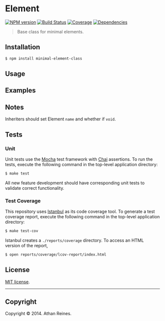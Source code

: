 Element
===============
[![NPM version][npm-image]][npm-url] [![Build Status][travis-image]][travis-url] [![Coverage][coveralls-image]][coveralls-url] [![Dependencies][dependencies-image]][dependencies-url]

> Base class for minimal elements.


## Installation

``` bash
$ npm install minimal-element-class
```


## Usage



## Examples




## Notes

Inheriters should set Element `name` and whether if `void`.



## Tests

### Unit

Unit tests use the [Mocha](http://visionmedia.github.io/mocha) test framework with [Chai](http://chaijs.com) assertions. To run the tests, execute the following command in the top-level application directory:

``` bash
$ make test
```

All new feature development should have corresponding unit tests to validate correct functionality.


### Test Coverage

This repository uses [Istanbul](https://github.com/gotwarlost/istanbul) as its code coverage tool. To generate a test coverage report, execute the following command in the top-level application directory:

``` bash
$ make test-cov
```

Istanbul creates a `./reports/coverage` directory. To access an HTML version of the report,

``` bash
$ open reports/coverage/lcov-report/index.html
```


## License

[MIT license](http://opensource.org/licenses/MIT). 


---
## Copyright

Copyright &copy; 2014. Athan Reines.



[npm-image]: http://img.shields.io/npm/v/minimal-element-class.svg
[npm-url]: https://npmjs.org/package/minimal-element-class

[travis-image]: http://img.shields.io/travis/element-io/minimal-element-class/master.svg
[travis-url]: https://travis-ci.org/element-io/minimal-element-class

[coveralls-image]: https://img.shields.io/coveralls/element-io/minimal-element-class/master.svg
[coveralls-url]: https://coveralls.io/r/element-io/minimal-element-class?branch=master

[dependencies-image]: http://img.shields.io/david/element-io/minimal-element-class.svg
[dependencies-url]: https://david-dm.org/element-io/minimal-element-class

[dev-dependencies-image]: http://img.shields.io/david/dev/element-io/minimal-element-class.svg
[dev-dependencies-url]: https://david-dm.org/dev/element-io/minimal-element-class

[github-issues-image]: http://img.shields.io/github/issues/element-io/minimal-element-class.svg
[github-issues-url]: https://github.com/element-io/minimal-element-class/issues